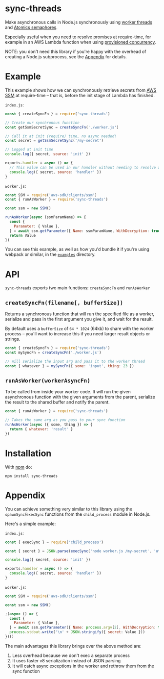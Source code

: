 # sync-threads

Make asynchronous calls in Node.js synchronously using [worker threads](https://nodejs.org/api/worker_threads.html) and [Atomics semaphores](https://developer.mozilla.org/en-US/docs/Web/JavaScript/Reference/Global_Objects/Atomics).

Especially useful when you need to resolve promises at require-time,
for example in an AWS Lambda function when using [provisioned concurrency](https://docs.aws.amazon.com/lambda/latest/dg/configuration-concurrency.html#configuration-concurrency-provisioned).

NOTE: you don't need this library if you're happy with the overhead of creating a Node.js subprocess,
see the [Appendix](#appendix) for details.

# Example

This example shows how we can synchronously retrieve secrets from [AWS SSM](https://docs.aws.amazon.com/systems-manager/latest/userguide/systems-manager-parameter-store.html)
at require-time – that is, before the init stage of Lambda has finished.

`index.js`:

```js
const { createSyncFn } = require('sync-threads')

// Create our synchronous function
const getSsmSecretSync = createSyncFn('./worker.js')

// Call it at init (require) time, no async needed!
const secret = getSsmSecretSync('/my-secret')

// Logged at init time
console.log({ secret, source: 'init' })

exports.handler = async () => {
  // This value can be used in our handler without needing to resolve anything async
  console.log({ secret, source: 'handler' })
}
```

`worker.js`:

```js
const SSM = require('aws-sdk/clients/ssm')
const { runAsWorker } = require('sync-threads')

const ssm = new SSM()

runAsWorker(async (ssmParamName) => {
  const {
    Parameter: { Value },
  } = await ssm.getParameter({ Name: ssmParamName, WithDecryption: true }).promise()
  return Value
})
```

You can see this example, as well as how you'd bundle it if you're using webpack or similar, in the [`examples`](./examples) directory.

# API

`sync-threads` exports two main functions: `createSyncFn` and `runAsWorker`

## `createSyncFn(filename[, bufferSize])`

Returns a synchronous function that will run the specified file as a worker, serialize and pass in the first argument you give it, and wait for the result.

By default uses a `bufferSize` of `64 * 1024` (64kb) to share with the worker process – you'll want to increase this if you need larger result objects or strings.

```js
const { createSyncFn } = require('sync-threads')
const mySyncFn = createSyncFn('./worker.js')

// Will serialize the input arg and pass it to the worker thread
const { whatever } = mySyncFn({ some: 'input', thing: 23 })
```

## `runAsWorker(workerAsyncFn)`

To be called from inside your worker code. It will run the given asynchronous function with the given arguments from the parent, serialize the result to the shared buffer and notify the parent.

```js
const { runAsWorker } = require('sync-threads')

// Takes the same arg as you pass to your sync function
runAsWorker(async ({ some, thing }) => {
  return { whatever: 'result' }
})
```

# Installation

With [npm](http://npmjs.org/) do:

```
npm install sync-threads
```

# Appendix

You can achieve something very similar to this library using the
`spawnSync`/`execSync` functions from the `child_process` module in Node.js.

Here's a simple example:

`index.js`:

```js
const { execSync } = require('child_process')

const { secret } = JSON.parse(execSync('node worker.js /my-secret', 'utf8').trim().split('\n').pop())

console.log({ secret, source: 'init' })

exports.handler = async () => {
  console.log({ secret, source: 'handler' })
}
```

`worker.js`:

```js
const SSM = require('aws-sdk/clients/ssm')

const ssm = new SSM()

;(async () => {
  const {
    Parameter: { Value },
  } = await ssm.getParameter({ Name: process.argv[2], WithDecryption: true }).promise()
  process.stdout.write('\n' + JSON.stringify({ secret: Value }))
})()
```

The main advantages this library brings over the above method are:

1. Less overhead because we don't exec a separate process
2. It uses faster v8 serialization instead of JSON parsing
3. It will catch async exceptions in the worker and rethrow them from the sync function
